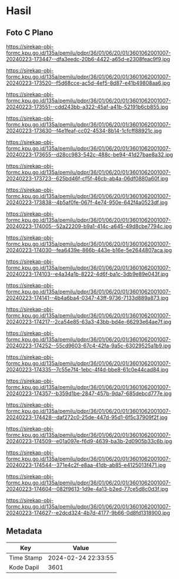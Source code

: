 # Hasil

## Foto C Plano

https://sirekap-obj-formc.kpu.go.id/135a/pemilu/pdpr/36/01/06/20/01/3601062001007-20240223-173447--dfa3eedc-20b6-4422-a65d-e2308feac9f9.jpg

https://sirekap-obj-formc.kpu.go.id/135a/pemilu/pdpr/36/01/06/20/01/3601062001007-20240223-173520--f5d68cce-ac5d-4ef5-8d87-e41b49808aa6.jpg

https://sirekap-obj-formc.kpu.go.id/135a/pemilu/pdpr/36/01/06/20/01/3601062001007-20240223-173551--cdd243bb-a322-45af-a41b-52191b6cb855.jpg

https://sirekap-obj-formc.kpu.go.id/135a/pemilu/pdpr/36/01/06/20/01/3601062001007-20240223-173630--f4e1feaf-cc02-4534-8b14-1cfcff88921c.jpg

https://sirekap-obj-formc.kpu.go.id/135a/pemilu/pdpr/36/01/06/20/01/3601062001007-20240223-173655--d28cc983-542c-488c-be94-41d27bae8a32.jpg

https://sirekap-obj-formc.kpu.go.id/135a/pemilu/pdpr/36/01/06/20/01/3601062001007-20240223-173723--625bd46f-cf5f-46cb-ab4a-06df0880a60f.jpg

https://sirekap-obj-formc.kpu.go.id/135a/pemilu/pdpr/36/01/06/20/01/3601062001007-20240223-173838--4b5af0fe-067f-4e74-950e-642f4a0523df.jpg

https://sirekap-obj-formc.kpu.go.id/135a/pemilu/pdpr/36/01/06/20/01/3601062001007-20240223-174005--52a22209-b9a1-414c-a645-49d8cbe7794c.jpg

https://sirekap-obj-formc.kpu.go.id/135a/pemilu/pdpr/36/01/06/20/01/3601062001007-20240223-174030--fea6439e-866b-443e-b16e-5e2644807aca.jpg

https://sirekap-obj-formc.kpu.go.id/135a/pemilu/pdpr/36/01/06/20/01/3601062001007-20240223-174103--e4a34a1b-8222-4d6f-ba1c-3db9e89e043f.jpg

https://sirekap-obj-formc.kpu.go.id/135a/pemilu/pdpr/36/01/06/20/01/3601062001007-20240223-174141--4b4a6ba4-0347-43ff-9736-7133d889a873.jpg

https://sirekap-obj-formc.kpu.go.id/135a/pemilu/pdpr/36/01/06/20/01/3601062001007-20240223-174217--2ca54e85-63a3-43bb-bd4e-66293e64ae7f.jpg

https://sirekap-obj-formc.kpu.go.id/135a/pemilu/pdpr/36/01/06/20/01/3601062001007-20240223-174252--55cd9603-67c4-42fa-9a5c-63029525a1b9.jpg

https://sirekap-obj-formc.kpu.go.id/135a/pemilu/pdpr/36/01/06/20/01/3601062001007-20240223-174335--7c55e7f4-1ebc-4f4d-bbe8-61c0e44cad84.jpg

https://sirekap-obj-formc.kpu.go.id/135a/pemilu/pdpr/36/01/06/20/01/3601062001007-20240223-174357--b359d1be-2847-457b-9da7-685debcd777e.jpg

https://sirekap-obj-formc.kpu.go.id/135a/pemilu/pdpr/36/01/06/20/01/3601062001007-20240223-174428--daf272c0-25de-447d-95d1-6f5c37909f2f.jpg

https://sirekap-obj-formc.kpu.go.id/135a/pemilu/pdpr/36/01/06/20/01/3601062001007-20240223-174509--e01a097e-f6d9-4639-ba3b-2d0905b33c6b.jpg

https://sirekap-obj-formc.kpu.go.id/135a/pemilu/pdpr/36/01/06/20/01/3601062001007-20240223-174544--371e4c2f-e8aa-41db-ab85-e4125013f471.jpg

https://sirekap-obj-formc.kpu.go.id/135a/pemilu/pdpr/36/01/06/20/01/3601062001007-20240223-174604--082f9613-1d9e-4a13-b2ed-77ce5d8c0d3f.jpg

https://sirekap-obj-formc.kpu.go.id/135a/pemilu/pdpr/36/01/06/20/01/3601062001007-20240223-174627--e2dcd324-4b7d-4177-9b66-0d8fd1318900.jpg


## Metadata

| Key        | Value               |
| ---------- | ------------------- |
| Time Stamp | 2024-02-24 22:33:55 |
| Kode Dapil | 3601                |



